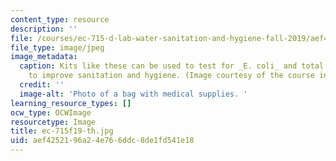 ```yaml
---
content_type: resource
description: ''
file: /courses/ec-715-d-lab-water-sanitation-and-hygiene-fall-2019/aef4252196a24e766ddc8de1fd541e18_ec-715f19-th.jpg
file_type: image/jpeg
image_metadata:
  caption: Kits like these can be used to test for _E. coli_ and total coliform counts
    to improve sanitation and hygiene. (Image courtesy of the course instructors.)
  credit: ''
  image-alt: 'Photo of a bag with medical supplies. '
learning_resource_types: []
ocw_type: OCWImage
resourcetype: Image
title: ec-715f19-th.jpg
uid: aef42521-96a2-4e76-6ddc-8de1fd541e18
---
```

